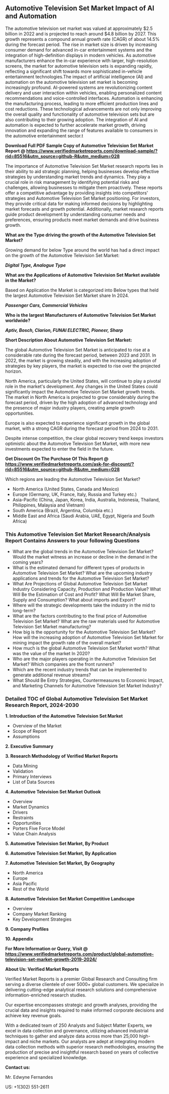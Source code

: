 <h2>Automotive Television Set Market Impact of AI and Automation</h2>The automotive television set market was valued at approximately $2.5 billion in 2022 and is projected to reach around $4.8 billion by 2027. This growth represents a compound annual growth rate (CAGR) of about 14.5% during the forecast period. The rise in market size is driven by increasing consumer demand for advanced in-car entertainment systems and the integration of high-definition displays in modern vehicles. As automotive manufacturers enhance the in-car experience with larger, high-resolution screens, the market for automotive television sets is expanding rapidly, reflecting a significant shift towards more sophisticated in-vehicle entertainment technologies.The impact of artificial intelligence (AI) and automation on the automotive television set market is becoming increasingly profound. AI-powered systems are revolutionizing content delivery and user interaction within vehicles, enabling personalized content recommendations and voice-controlled interfaces. Automation is enhancing the manufacturing process, leading to more efficient production lines and cost reductions. These technological advancements are not only improving the overall quality and functionality of automotive television sets but are also contributing to their growing adoption. The integration of AI and automation is expected to further accelerate market growth, driving innovation and expanding the range of features available to consumers in the automotive entertainment sector.t</p><p id="" class=""><strong>Download Full PDF Sample Copy of Automotive Television Set Market Report @ <a href="https://www.verifiedmarketreports.com/download-sample/?rid=85516&utm_source=github-R&utm_medium=028" target="_blank">https://www.verifiedmarketreports.com/download-sample/?rid=85516&utm_source=github-R&utm_medium=028</a></strong></p><p>The importance of&nbsp;Automotive Television Set Market research reports lies in their ability to aid strategic planning, helping businesses develop effective strategies by understanding market trends and dynamics. They play a crucial role in risk management by identifying potential risks and challenges, allowing businesses to mitigate them proactively. These reports offer a competitive advantage by providing insights into competitors' strategies and Automotive Television Set Market positioning. For investors, they provide critical data for making informed decisions by highlighting market forecasts and growth potential. Additionally, market research reports guide product development by understanding consumer needs and preferences, ensuring products meet market demands and drive business growth.</p><p><strong>What are the&nbsp;Type driving the growth of the Automotive Television Set Market?</strong></p><p id="" class="">Growing demand for below Type around the world has had a direct impact on the growth of the Automotive Television Set Market:</p><em><strong>Digital Type, Analogue Type</strong></em></p><strong>What are the&nbsp;Applications&nbsp;of Automotive Television Set Market available in the Market?</strong></p><p id="" class="">Based on Application the Market is categorized into Below types that held the largest Automotive Television Set Market share In 2024.</p><em><strong>Passenger Cars, Commercial Vehicles</strong></em></p><strong>Who is the largest Manufacturers of Automotive Television Set Market worldwide?</strong></p><p><em><strong>Aptiv, Bosch, Clarion, FUNAI ELECTRIC, Pioneer, Sharp</strong></em></p><p id="" class=""><strong>Short Description About Automotive Television Set Market:</strong></p><p>The global Automotive Television Set Market is anticipated to rise at a considerable rate during the forecast period, between 2023 and 2031. In 2022, the market is growing steadily, and with the increasing adoption of strategies by key players, the market is expected to rise over the projected horizon.</p><p>North America, particularly the United States, will continue to play a pivotal role in the market's development. Any changes in the United States could significantly impact the Automotive Television Set Market growth trends. The market in North America is projected to grow considerably during the forecast period, driven by the high adoption of advanced technology and the presence of major industry players, creating ample growth opportunities.</p><p>Europe is also expected to experience significant growth in the global market, with a strong CAGR during the forecast period from 2024 to 2031.</p><p>Despite intense competition, the clear global recovery trend keeps investors optimistic about the Automotive Television Set Market, with more new investments expected to enter the field in the future.</p><p id="" class=""><strong>Get Discount On The Purchase Of This Report @ <a href="https://www.verifiedmarketreports.com/ask-for-discount/?rid=85516&utm_source=github-R&utm_medium=028" target="_blank">https://www.verifiedmarketreports.com/ask-for-discount/?rid=85516&utm_source=github-R&utm_medium=028</a></strong></p>Which regions are leading the Automotive Television Set Market?</p><ul><li>North America (United States, Canada and Mexico)</li><li>Europe (Germany, UK, France, Italy, Russia and Turkey etc.)</li><li>Asia-Pacific (China, Japan, Korea, India, Australia, Indonesia, Thailand, Philippines, Malaysia and Vietnam)</li><li>South America (Brazil, Argentina, Columbia etc.)</li><li>Middle East and Africa (Saudi Arabia, UAE, Egypt, Nigeria and South Africa)</li></ul><h3 id="" class="">This Automotive Television Set Market Research/Analysis Report Contains Answers to your following Questions</h3><ul><li>What are the global trends in the Automotive Television Set Market? Would the market witness an increase or decline in the demand in the coming years?</li><li>What is the estimated demand for different types of products in Automotive Television Set Market? What are the upcoming industry applications and trends for the Automotive Television Set Market?</li><li>What Are Projections of Global Automotive Television Set Market Industry Considering Capacity, Production and Production Value? What Will Be the Estimation of Cost and Profit? What Will Be Market Share, Supply and Consumption? What about imports and Export?</li><li>Where will the strategic developments take the industry in the mid to long-term?</li><li>What are the factors contributing to the final price of Automotive Television Set Market? What are the raw materials used for Automotive Television Set Market manufacturing?</li><li>How big is the opportunity for the Automotive Television Set Market? How will the increasing adoption of Automotive Television Set Market for mining impact the growth rate of the overall market?</li><li>How much is the global Automotive Television Set Market worth? What was the value of the market In 2020?</li><li>Who are the major players operating in the Automotive Television Set Market? Which companies are the front runners?</li><li>Which are the recent industry trends that can be implemented to generate additional revenue streams?</li><li>What Should Be Entry Strategies, Countermeasures to Economic Impact, and Marketing Channels for Automotive Television Set Market Industry?</li></ul><h3 id="" class="">Detailed TOC of Global Automotive Television Set Market Research Report, 2024-2030</h3><p id="" class=""><strong>1. Introduction of the Automotive Television Set Market</strong></p><ul><li>Overview of the Market</li><li>Scope of Report</li><li>Assumptions</li></ul><p id="" class=""><strong>2. Executive Summary</strong></p><p id="" class=""><strong>3. Research Methodology of Verified Market Reports</strong></p><ul><li>Data Mining</li><li>Validation</li><li>Primary Interviews</li><li>List of Data Sources</li></ul><p id="" class=""><strong>4. Automotive Television Set Market Outlook</strong></p><ul><li>Overview</li><li>Market Dynamics</li><li>Drivers</li><li>Restraints</li><li>Opportunities</li><li>Porters Five Force Model</li><li>Value Chain Analysis</li></ul><p id="" class=""><strong>5. Automotive Television Set Market, By Product</strong></p><p id="" class=""><strong>6. Automotive Television Set Market, By Application</strong></p><p id="" class=""><strong>7. Automotive Television Set Market, By Geography</strong></p><ul><li>North America</li><li>Europe</li><li>Asia Pacific</li><li>Rest of the World</li></ul><p id="" class=""><strong>8. Automotive Television Set Market Competitive Landscape</strong></p><ul><li>Overview</li><li>Company Market Ranking</li><li>Key Development Strategies</li></ul><p id="" class=""><strong>9. Company Profiles</strong></p><p id="" class=""><strong>10. Appendix</strong></p><p id="" class=""><strong>For More Information or Query, Visit @ <a href="https://www.verifiedmarketreports.com/product/global-automotive-television-set-market-growth-2019-2024/" target="_blank">https://www.verifiedmarketreports.com/product/global-automotive-television-set-market-growth-2019-2024/</a></strong></p><p id="" class=""><strong>About Us: Verified Market Reports</strong></p><p id="" class="">Verified Market Reports is a premier Global Research and Consulting firm serving a diverse clientele of over 5000+ global customers. We specialize in delivering cutting-edge analytical research solutions and comprehensive information-enriched research studies.</p><p id="" class="">Our expertise encompasses strategic and growth analyses, providing the crucial data and insights required to make informed corporate decisions and achieve key revenue goals.</p><p id="" class="">With a dedicated team of 250 Analysts and Subject Matter Experts, we excel in data collection and governance, utilizing advanced industrial techniques to gather and analyze data across more than 25,000 high-impact and niche markets. Our analysts are adept at integrating modern data collection methods with superior research methodologies, ensuring the production of precise and insightful research based on years of collective experience and specialized knowledge.</p><p id="" class=""><strong>Contact us:</strong></p><p id="" class="">Mr. Edwyne Fernandes</p><p id="" class="">US: +1(302) 551-2611</p>
